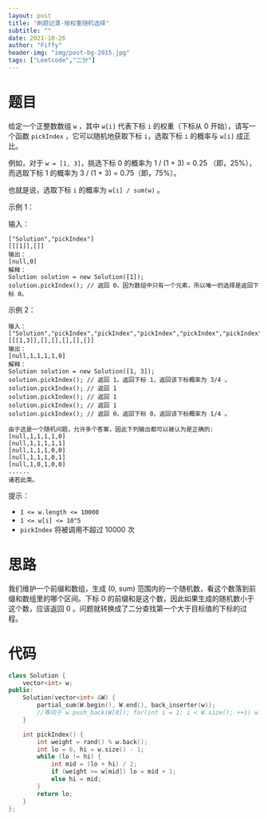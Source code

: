 ```yaml
---
layout: post
title: "刷题记录-按权重随机选择"
subtitle: ""
date: 2021-10-26
author: "Fiffy"
header-img: "img/post-bg-2015.jpg"
tags: ["Leetcode","二分"]
---
```


# 题目

给定一个正整数数组 `w` ，其中 `w[i]` 代表下标 `i` 的权重（下标从 0 开始），请写一个函数 `pickIndex` ，它可以随机地获取下标 `i`，选取下标 `i` 的概率与 `w[i]` 成正比。

例如，对于 `w = [1, 3]`，挑选下标 0 的概率为 1 / (1 + 3) = 0.25 （即，25%），而选取下标 1 的概率为 3 / (1 + 3) = 0.75（即，75%）。

也就是说，选取下标 `i` 的概率为 `w[i] / sum(w)` 。

示例 1：

输入：

```
["Solution","pickIndex"]
[[[1]],[]]
输出：
[null,0]
解释：
Solution solution = new Solution([1]);
solution.pickIndex(); // 返回 0，因为数组中只有一个元素，所以唯一的选择是返回下标 0。
```

示例 2：

```
输入：
["Solution","pickIndex","pickIndex","pickIndex","pickIndex","pickIndex"]
[[[1,3]],[],[],[],[],[]]
输出：
[null,1,1,1,1,0]
解释：
Solution solution = new Solution([1, 3]);
solution.pickIndex(); // 返回 1，返回下标 1，返回该下标概率为 3/4 。
solution.pickIndex(); // 返回 1
solution.pickIndex(); // 返回 1
solution.pickIndex(); // 返回 1
solution.pickIndex(); // 返回 0，返回下标 0，返回该下标概率为 1/4 。

由于这是一个随机问题，允许多个答案，因此下列输出都可以被认为是正确的:
[null,1,1,1,1,0]
[null,1,1,1,1,1]
[null,1,1,1,0,0]
[null,1,1,1,0,1]
[null,1,0,1,0,0]
......
诸若此类。
```


提示：

- `1 <= w.length <= 10000`
- `1 <= w[i] <= 10^5`
- `pickIndex` 将被调用不超过 10000 次

# 思路

我们维护一个前缀和数组，生成 (0, sum) 范围内的一个随机数，看这个数落到前缀和数组里的哪个区间。下标 0 的前缀和是这个数，因此如果生成的随机数小于这个数，应该返回 0 。问题就转换成了二分查找第一个大于目标值的下标的过程。

# 代码

```c++
class Solution {
    vector<int> w;
public:
    Solution(vector<int> &W) {
        partial_sum(W.begin(), W.end(), back_inserter(w));
        //等同于 w.push_back(W[0]); for(int i = 1; i < W.size(); ++i) w.push_back(w.back() + W[i]);
    }

    int pickIndex() {
        int weight = rand() % w.back();
        int lo = 0, hi = w.size() - 1;
        while (lo != hi) {
            int mid = (lo + hi) / 2;
            if (weight >= w[mid]) lo = mid + 1;
            else hi = mid;
        }
        return lo;
    }
};
```

